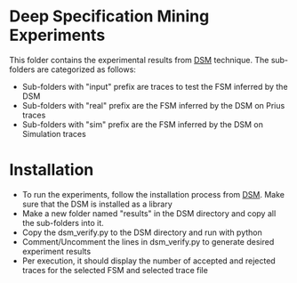 # Deep Specification Mining Experiments
This folder contains the experimental results from [DSM](https://github.com/kanghj/DSM) technique. The sub-folders are categorized as follows:
- Sub-folders with "input" prefix are traces to test the FSM inferred by the DSM
- Sub-folders with "real" prefix are the FSM inferred by the DSM on Prius traces
- Sub-folders with "sim" prefix are the FSM inferred by the DSM on Simulation traces

# Installation
- To run the experiments, follow the installation process from [DSM](https://github.com/kanghj/DSM). Make sure that the DSM is installed as a library
- Make a new folder named "results" in the DSM directory and copy all the sub-folders into it.
- Copy the dsm_verify.py to the DSM directory and run with python
- Comment/Uncomment the lines in dsm_verify.py to generate desired experiment results
- Per execution, it should display the number of accepted and rejected traces for the selected FSM and selected trace file
